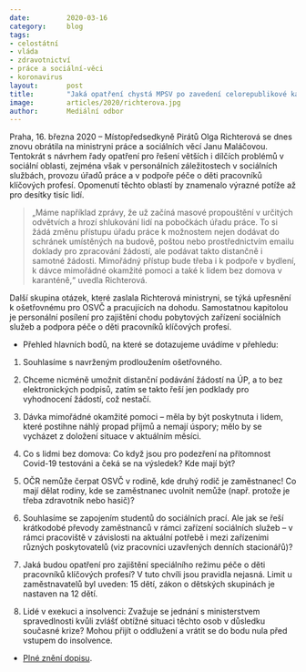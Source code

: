 ```yaml
---
date:         2020-03-16
category:     blog
tags:         
- celostátní 
- vláda 
- zdravotnictví 
- práce a sociální-věci 
- koronavirus
layout:       post
title:        "Jaká opatření chystá MPSV po zavedení celorepublikové karantény pro zajištění chodu úřadů práce nebo zařízení sociálních služeb, ptá se poslankyně Richterová"
image:        articles/2020/richterova.jpg
author:       Mediální odbor
--- 
```




Praha, 16. března 2020 – Místopředsedkyně Pirátů Olga Richterová se dnes znovu obrátila na ministryni práce a sociálních věcí Janu Maláčovou. Tentokrát s návrhem řady opatření pro řešení větších i dílčích problémů v sociální oblasti, zejména však v personálních záležitostech v sociálních službách, provozu úřadů práce a v podpoře péče o děti pracovníků klíčových profesí. Opomenutí těchto oblastí by znamenalo výrazné potíže až pro desítky tisíc lidí. 


> „Máme například zprávy, že už začíná masové propouštění v určitých odvětvích a hrozí shlukování lidí na pobočkách úřadu práce. To si žádá změnu přístupu úřadu práce k možnostem nejen dodávat do schránek umístěných na budově, poštou nebo prostřednictvím emailu doklady pro zpracování žádostí, ale podávat takto distančně i samotné žádosti. Mimořádný přístup bude třeba i k podpoře v bydlení, k dávce mimořádné okamžité pomoci a také k lidem bez domova v karanténě,“ uvedla Richterová. 


Další skupina otázek, které zaslala Richterová ministryni, se týká upřesnění k ošetřovnému pro OSVČ a pracujících na dohodu. Samostatnou kapitolou je personální posílení pro zajištění chodu pobytových zařízení sociálních služeb a podpora péče o děti pracovníků klíčových profesí.


* Přehled hlavních bodů, na které se dotazujeme uvádíme v přehledu:

1. Souhlasíme s navrženým prodloužením ošetřovného.

2. Chceme nicméně umožnit distanční podávání žádostí na ÚP, a to bez elektronických podpisů, zatím se takto řeší jen podklady pro vyhodnocení žádostí, což nestačí.

3. Dávka mimořádné okamžité pomoci – měla by být poskytnuta i lidem, které postihne náhlý propad příjmů a nemají úspory; mělo by se vycházet z doložení situace v aktuálním měsíci.

4. Co s lidmi bez domova: Co když jsou pro podezření na přítomnost Covid-19 testováni a čeká se na výsledek? Kde mají být?

5. OČR nemůže čerpat OSVČ v rodině, kde druhý rodič je zaměstnanec! Co mají dělat rodiny, kde se zaměstnanec uvolnit nemůže (např. protože je třeba zdravotník nebo hasič)?

6. Souhlasíme se zapojením studentů do sociálních prací. Ale jak se řeší krátkodobé převody zaměstnanců v rámci zařízení sociálních služeb – v rámci pracoviště v závislosti na aktuální potřebě i mezi zařízeními různých poskytovatelů (viz pracovníci uzavřených denních stacionářů)? 

7. Jaká budou opatření pro zajištění speciálního režimu péče o děti pracovníků klíčových profesí? V tuto chvíli jsou pravidla nejasná. Limit u zaměstnavatelů byl uveden: 15 dětí, zákon o dětských skupinách je nastaven na 12 dětí.

8. Lidé v exekuci a insolvenci: Zvažuje se jednání s ministerstvem spravedlnosti kvůli zvlášť obtížné situaci těchto osob v důsledku současné krize? Mohou přijít o oddlužení a vrátit se do bodu nula před vstupem do insolvence.


* [Plné znění dopisu](https://pirati.cz/assets/pdf/koronavirus-mpsv.pdf).
